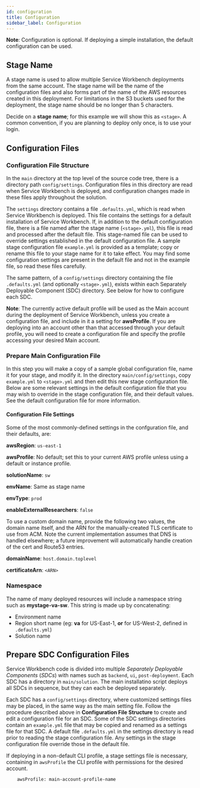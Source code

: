 ```yaml
---
id: configuration
title: Configuration
sidebar_label: Configuration
---
```


**Note**: Configuration is optional. If deploying a simple installation, the default configuration can be used.

## Stage Name

A stage name is used to allow multiple Service Workbench deployments from the same account. The stage name will be the name of the configuration files and also forms part of the name of the AWS resources created in this deployment. For limitations in the S3 buckets used for the deployment, the stage name should be no longer than 5 characters.

Decide on a **stage name**; for this example we will show this as `<stage>`. A common convention, if you are planning to deploy only once, is to use your login.

## Configuration Files

### Configuration File Structure

In the `main` directory at the top level of the source code tree, there is a directory path `config/settings`.  Configuration files in this directory are read when Service Workbench is deployed, and configuration changes made in these files apply throughout the solution.

The `settings` directory contains a file `.defaults.yml`, which is read when Service Workbench is deployed.  This file contains the settings for a default installation of Service Workbench.  If, in addition to the default configuration file, there is a file named after the stage name (`<stage>.yml`), this file is read and processed after the default file.  This stage-named file can be used to override settings established in the default configuration file.  A sample stage configuration file `example.yml` is provided as a template; copy or rename this file to your stage name for it to take effect.  You may find some configuration settings are present in the default file and not in the example file, so read these files carefully.

The same pattern, of a `config/settings` directory containing the file `.defaults.yml` (and optionally `<stage>.yml`), exists within each Separately Deployable Component (SDC) directory.  See below for how to configure each SDC.

**Note**: The currently active default profile will be used as the Main account during the deployment of Service Workbench, unless you create a configuration file, and include in it a setting for **awsProfile**. If you are deploying into an account other than that accessed through your default profile, you will need to create a configuration file and specify the profile accessing your desired Main account.

### Prepare Main Configuration File

In this step you will make a copy of a sample global configuration file, name it for your stage, and modify it.  In the directory `main/config/settings`, copy `example.yml` to `<stage>.yml` and then edit this new stage configuration file. Below are some relevant settings in the default configuration file that you may wish to override in the stage configuration file, and their default values. See the default configuration file for more information.

#### Configuration File Settings

Some of the most commonly-defined settings in the confguration file, and their defaults, are: 

**awsRegion**: `us-east-1`

**awsProfile**: No default; set this to your current AWS profile unless using a
default or instance profile.

**solutionName**: `sw`

**envName**: Same as stage name

**envType**: `prod`

**enableExternalResearchers**: `false`

To use a custom domain name, provide the following two values, the domain name itself, and the ARN for the manually-created TLS certificate to use from ACM. Note the current implementation assumes that DNS is handled elsewhere; a future improvement will automatically handle creation of the cert and Route53 entries.

**domainName**: `host.domain.toplevel`

**certificateArn**: `<ARN>`

### Namespace

The name of many deployed resources will include a namespace string such
as **mystage-va-sw**. This string is made up by concatenating:

- Environment name
- Region short name (eg: **va** for US-East-1, **or** for US-West-2, defined in `.defaults.yml`)
- Solution name

## Prepare SDC Configuration Files

Service Workbench code is divided into multiple _Separately Deployable Components_ (_SDCs_) with names such as `backend`, `ui`, `post-deployment`. Each SDC has a directory in `main/solution`. The main installatino script deploys all SDCs in sequence, but they can each be deployed separately.

Each SDC has a `config/settings` directory, where customized settings files may be placed, in the same way as the main setting file. Follow the procedure described above in **Configuration File Structure** to create and edit a configuration file for an SDC. Some of the SDC settings directories contain an `example.yml` file that may be copied and renamed as a settings file for that SDC.  A default file `.defaults.yml` in the settings directory is read prior to reading the stage configuration file.  Any settings in the stage configuration file override those in the default file.

If deploying in a non-default CLI profile, a stage settings file is necessary, containing in `awsProfile` the CLI profile with permissions for the desired account.

```{.sh}
    awsProfile: main-account-profile-name
```
